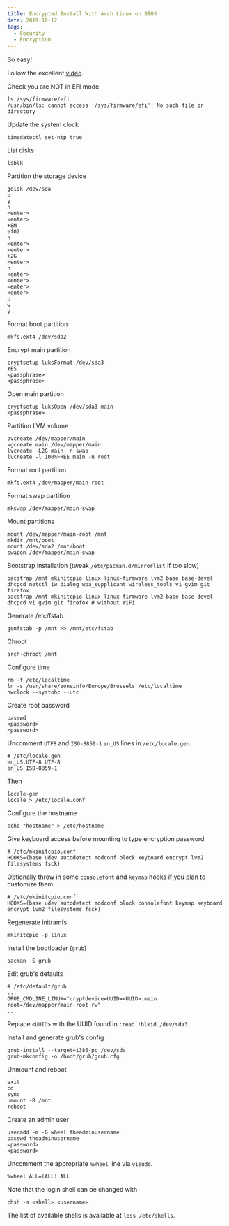 ```yaml
---
title: Encrypted Install With Arch Linux on BIOS
date: 2019-10-12
tags:
  - Security
  - Encryption
---
```


So easy!

<!--more-->

Follow the excellent
[video](https://ipfs.c.ovfefe.cf/ipfs/QmXK7isJte2LTJhJNzn7PQmNs5aZrcjFRvmXmRr2fhvDVZ).

Check you are NOT in EFI mode

	ls /sys/firmware/efi
	/usr/bin/ls: cannot access '/sys/firmware/efi': No such file or directory

Update the system clock

	timedatectl set-ntp true

List disks

	lsblk

Partition the storage device

	gdisk /dev/sda
	o
	y
	n
	<enter>
	<enter>
	+8M
	ef02
	n
	<enter>
	<enter>
	+2G
	<enter>
	n
	<enter>
	<enter>
	<enter>
	<enter>
	p
	w
	y

Format boot partition

	mkfs.ext4 /dev/sda2

Encrypt main partition

	cryptsetup luksFormat /dev/sda3
	YES
	<passphrase>
	<passphrase>

Open main partition

	cryptsetup luksOpen /dev/sda3 main
	<passphrase>

Partition LVM volume

	pvcreate /dev/mapper/main
	vgcreate main /dev/mapper/main
	lvcreate -L2G main -n swap
	lvcreate -l 100%FREE main -n root


Format root partition

	mkfs.ext4 /dev/mapper/main-root

Format swap partition

	mkswap /dev/mapper/main-swap

Mount partitions

	mount /dev/mapper/main-root /mnt
	mkdir /mnt/boot
	mount /dev/sda2 /mnt/boot
	swapon /dev/mapper/main-swap

Bootstrap installation (tweak `/etc/pacman.d/mirrorlist` if too slow)

	pacstrap /mnt mkinitcpio linux linux-firmware lvm2 base base-devel dhcpcd netctl iw dialog wpa_supplicant wireless_tools vi gvim git firefox
	pacstrap /mnt mkinitcpio linux linux-firmware lvm2 base base-devel dhcpcd vi gvim git firefox # without WiFi

Generate /etc/fstab

	genfstab -p /mnt >> /mnt/etc/fstab

Chroot

	arch-chroot /mnt

Configure time

	rm -f /etc/localtime
	ln -s /usr/share/zoneinfo/Europe/Brussels /etc/localtime
	hwclock --systohc --utc

Create root password

	passwd
	<password>
	<password>

Uncomment `UTF8` and `ISO-8859-1` `en_US` lines in `/etc/locale.gen`.

	# /etc/locale.gen
	en_US.UTF-8 UTF-8
	en_US ISO-8859-1

Then

	locale-gen
	locale > /etc/locale.conf

Configure the hostname

	echo "hostname" > /etc/hostname

Give keyboard access before mounting to type encryption password

	# /etc/mkinitcpio.conf
	HOOKS=(base udev autodetect modconf block keyboard encrypt lvm2 filesystems fsck)

Optionally throw in some `consolefont` and `keymap` hooks if you plan to
customize them.

	# /etc/mkinitcpio.conf
	HOOKS=(base udev autodetect modconf block consolefont keymap keyboard encrypt lvm2 filesystems fsck)

Regenerate initramfs

	mkinitcpio -p linux

Install the bootloader (`grub`)

	pacman -S grub

Edit grub's defaults

	# /etc/default/grub
	...
	GRUB_CMDLINE_LINUX="cryptdevice=UUID=<UUID>:main root=/dev/mapper/main-root rw"
	...

Replace `<UUID>` with the UUID found in `:read !blkid /dev/sda3`.

Install and generate grub's config

	grub-install --target=i386-pc /dev/sda
	grub-mkconfig -o /boot/grub/grub.cfg

Unmount and reboot

	exit
	cd
	sync
	umount -R /mnt
	reboot

Create an admin user

	useradd -m -G wheel theadminusername
	passwd theadminusername
	<password>
	<password>

Uncomment the appropriate `%wheel` line via `visudo`.

	%wheel ALL=(ALL) ALL

Note that the login shell can be changed with

	chsh -s <shell> <username>

The list of available shells is available at `less /etc/shells`.
